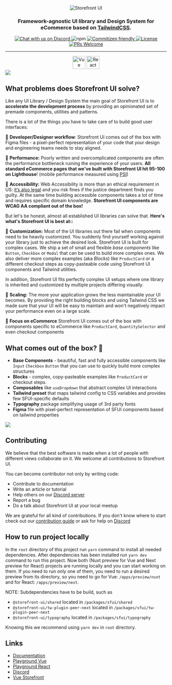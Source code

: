 <p align="center">
  <img src="https://user-images.githubusercontent.com/1626923/157498695-885de6c5-deba-416d-8287-51e7269aef56.png" alt="Storefront UI" />
</p>

<h3 align="center">
  Framework-agnostic UI library and Design System for eCommerce based on <a href="https://tailwindcss.com/">TailwindCSS</a>.
</h3>


<p align="center">
    <a href="https://discord.gg/vuestorefront">
        <img alt="Chat with us on Discord" src="https://img.shields.io/discord/770285988244750366?label=join%20discord&logo=Discord&logoColor=white" />
    </a>
    <img alt="npm" src="https://img.shields.io/npm/v/@storefront-ui/vue">
    <a href="http://commitizen.github.io/cz-cli/">
        <img alt="Commitizen friendly" src="https://img.shields.io/badge/commitizen-friendly-brightgreen.svg" />
    </a>
    <a href="https://github.com/vuestorefront/storefront-ui">
        <img alt="License" src="https://img.shields.io/github/license/vuestorefront/storefront-ui" />
    </a>
    <a href="https://github.com/vuestorefront/storefront-ui/pulls">
        <img alt="PRs Welcome" src="https://img.shields.io/badge/PRs-welcome-brightgreen.svg" />
    </a>
</p>
<hr>

<div align="center">
  <a href="https://docs.storefrontui.io/v2/vue/getting-started.html"><img alt="Vue Installation" height="40px" widh="120px" src="./_readme/vuebtn.svg" /></a>
  <a href="https://docs.storefrontui.io/v2/react/getting-started.html"><img alt="React Installation" height="40px" widh="120px" src="./_readme/reactbtn.svg" /></a>
</div>

<img src="./_readme/showcase.png">

## What problems does Storefront UI solve?

Like any UI Library / Design System the main goal of Storefront UI is to **accelerate the development process** by providing an opinionated set of premade components, utilities and patterns.

There is a lot of the things you have to take care of to build good user interfaces:

🔹 **Developer/Designer workflow**: Storefront UI comes out of the box with Figma files - a pixel-perfect representation of your code that your design and engineering teams needs to stay aligned. 

🔹 **Performance:** Poorly written and overcomplicated components are often the performance bottleneck ruining the experience of your users. **All standard eCommerce pages that we've built with Storefront UI hit 95-100 on Lighthouse**! (mobile performance measured using [PSI](https://pagespeed.web.dev/))

🔹 **Accessibility:**  Web Accessibility is more than an ethical requirement in US: [it’s also legal](https://adasitecompliance.com/website-accessibility-legal-requirement/) and you risk fines if the justice department finds you guilty.  At the same time building accessible components takes a lot of time and requires specific domain knowledge. **Storefront UI components are WCAG AA compliant out of the box!**

But let's be honest, almost all established UI libraries can solve that. **Here's what's Storefront UI is best at::**

🔸 **Customization:**  Most of the UI libraries out there fail when components need to be heavily customized. You suddenly find yourself working against your library just to achieve the desired look. Storefront UI is built for complex cases. We ship a set of small and flexible _base components_ like `Button`, `Checkbox` or `Modal` that can be used to build more complex ones. We also deliver more complex examples (aka _Blocks_) like `ProductCard` or a different checkout steps as copy-pasteable code using Storefront UI components and Tailwind utilities.

In addition, Storefront UI fits perfectly complex UI setups where one library is inherited and customized by multiple projects differing visually.

🔸 **Scaling:** The more your application grows the less maintainable your UI becomes. By providing the right building blocks and using Tailwind CSS we made sure that your UI will be easy to maintain and won't negatively impact your performance even on a large scale. 

🔸 **Focus on eCommerce** Storefront UI comes out of the box with components specific to eCommerce like `ProductCard`, `QuantitySelector` and even checkout components

## What comes out of the box? 🎁

- **Base Components** - beautiful, fast and fully accessible components like `Input` `Checkbox` `Button` that you can use to quickly build more complex structures
- **Blocks** - complex, copy-pasteable examples like `ProductCard` or checkout steps.
- **Composables** like `useDropdown` that abstract complex UI interactions
- **Tailwind preset** that maps tailwind config to CSS variables and provides few SFUI-specific defaults
- **Typography** package simplifying usage of 3rd party fonts
- **Figma** file with pixel-perfect representation of SFUI components based on tailwind properties

<a href="https://www.figma.com/file/7pRNATsiFwYmveafXzjhSV/Storefront-UI-%7C-Design-Kit-v2.1-(public)?type=design&t=Pl1AI78nphlRpIGb-0"><img src="./_readme/figma_included.png"></a>

## Contributing

We believe that the best software is made when a lot of people with different views collaborate on it. We welcome all contributions to Storefront UI.

You can become contributor not only by writing code:

- Contribute to documentation
- Write an article or tutorial
- Help others on our [Discord server](https://discord.vuestorefront.io) 
- Report a bug
- Do a talk about Storefront UI at your local meetup

We are grateful for all kind of contributions. If you don't know where to start check out our [contribution guide](./CONTRIBUTING.md) or ask for help on [Discord](https://discord.vuestorefront.io)

## How to run project locally

In the `root` directory of this project run `yarn` command to install all needed dependencies. 
After dependencies has been installed run `yarn dev` command to run this project.
Now both (Nuxt preview for Vue and Next preview for React) projects are running locally and you can start working on them.
If you need to run only one of them, you need to run a desired preview from its directory, so you need to go for Vue: `/apps/preview/nuxt` and for React: `/apps/preview/next`. 

NOTE:
Subdependencies have to be build, such as 
- `@storefront-ui/shared` located in `/packages/sfui/shared` 
- `@storefront-ui/tw-plugin-peer-next` located in `/packages/sfui/tw-plugin-peer-next` 
- `@storefront-ui/typography` located in `/packages/sfui/typography` 
  
Knowing this we recommend using `yarn dev` in `root` directory.

## Links

- [Documentation](https://docs.storefrontui.io/v2/)
- [Playground Vue](https://play-vue.vuestorefront.io)
- [Playground React](https://play-react.vuestorefront.io)
- [Discord](https://discord.vuestorefront.io)
- [Vue Storefront](https://vuestorefront.io)
